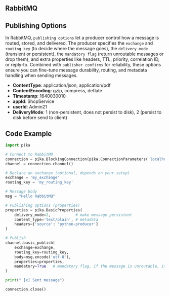## RabbitMQ

## Publishing Options

In RabbitMQ, `publishing options` let a producer control how a message is routed, stored, and delivered. The producer specifies the `exchange` and `routing key` (to decide where the message goes), the `delivery mode` (transient or persistent), the `mandatory flag` (return unroutable messages or drop them), and extra properties like headers, TTL, priority, correlation ID, or reply-to. Combined with `publisher confirms` for reliability, these options ensure you can fine-tune message durability, routing, and metadata handling when sending messages.

- **ContentType**: application/json, application/pdf
- **ContentEncoding**: gzip, compress, deflate
- **Timestamp**: 1640030010
- **appId**: ShopService
- **userId**: Admin21
- **DeliveryMode**: 1 (non-persistent, does not persist to disk), 2 (persist to disk before send to client)


## Code Example
```python
import pika

# Connect to RabbitMQ
connection = pika.BlockingConnection(pika.ConnectionParameters('localhost'))
channel = connection.channel()

# Declare an exchange (optional, depends on your setup)
exchange = 'my_exchange'
routing_key = 'my_routing_key'

# Message body
msg = "Hello RabbitMQ"

# Publishing options (properties)
properties = pika.BasicProperties(
    delivery_mode=2,           # make message persistent
    content_type='text/plain', # metadata
    headers={'source': 'python-producer'}
)

# Publish
channel.basic_publish(
    exchange=exchange,
    routing_key=routing_key,
    body=msg.encode('utf-8'),
    properties=properties,
    mandatory=True   # mandatory flag, if the message is unroutable, it will be returned to the sender
)

print(" [x] Sent message")

connection.close()
``` 
